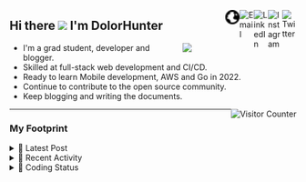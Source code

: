 <a href="https://twitter.com/tzu__hsiang"><img align="right" alt="Twitter" width="25px" src="https://cdn.jsdelivr.net/npm/simple-icons@v3/icons/twitter.svg"/></a>
<a href="https://www.instagram.com/wangzi_xiang/"><img align="right" alt="Instagram" width="25px" src="https://cdn.jsdelivr.net/npm/simple-icons@v3/icons/instagram.svg"/></a>
<a href="https://www.linkedin.com/in/zixiangwang/"><img align="right" alt="LinkedIn" width="25px" src="https://cdn.jsdelivr.net/npm/simple-icons@v3/icons/linkedin.svg"/></a>
<a href="mailto:dolorhunter@gmail.com"><img align="right" alt="Email" width="25px" src="https://cdn.jsdelivr.net/npm/simple-icons@3.5.0/icons/gmail.svg"/></a>
<a href="https://dolorhunter.com"><img align="right" alt="dolorhunter.com" width="25px" src="https://raw.githubusercontent.com/iconic/open-iconic/master/svg/globe.svg" /></a>

<h2>Hi there <img src="https://media.giphy.com/media/hvRJCLFzcasrR4ia7z/giphy.gif" width="25px"> I'm DolorHunter</h2>

<a href="https://dolorhunter.com"><img width="125px" align='right' src="https://res.cloudinary.com/dfb5w2ccj/image/upload/v1641176695/favicon_a41cwz.png"></a>

<ul>
  <li>I'm a grad student, developer and blogger.</li>
  <li>Skilled at full-stack web development and CI/CD.</li>
  <li>Ready to learn Mobile development, AWS and Go in 2022.</li>
  <li>Continue to contribute to the open source community.</li>
  <li>Keep blogging and writing the documents.</li>
</ul>

<img align="right" alt="Visitor Counter" src="https://komarev.com/ghpvc/?username=DolorHunter&color=dc143c&style=flat-square">

---

### My Footprint

<details>
  <summary>🙉 Latest Post</summary>

<!-- BLOG-POST-LIST:START -->
- [這個世界會好嗎？俄羅斯入侵烏克蘭戰爭](https://dolorhunter.com/will-the-world-be-better-russian-ukraine-war/)
- [夺冠日记与人情冷暖](https://dolorhunter.com/covid-diary-and-human-affection/)
- [美国攻略 ep10 纽约城](https://dolorhunter.com/us-living-101-ep10-nyc/)
- [美国攻略 ep9 路考2、SSN和市中心](https://dolorhunter.com/us-living-101-ep9-ssn-roadtest/)
- [美国攻略 ep8 落雪和尼加拉瓜瀑布](https://dolorhunter.com/us-living-101-ep8-heavy-snow-and-nicaragua-falls/)
<!-- BLOG-POST-LIST:END -->

</details>

<details>
  <summary>🙊 Recent Activity</summary>

<!--START_SECTION:activity-->
1. ❗️ Closed issue [#1](https://github.com/lib-hfut/lib-hfut/issues/1) in [lib-hfut/lib-hfut](https://github.com/lib-hfut/lib-hfut)
2. ❌ Closed PR [#10](https://github.com/lib-hfut/lib-hfut/pull/10) in [lib-hfut/lib-hfut](https://github.com/lib-hfut/lib-hfut)
3. 🎉 Merged PR [#18](https://github.com/lib-hfut/lib-hfut/pull/18) in [lib-hfut/lib-hfut](https://github.com/lib-hfut/lib-hfut)
4. 🎉 Merged PR [#17](https://github.com/lib-hfut/lib-hfut/pull/17) in [lib-hfut/lib-hfut](https://github.com/lib-hfut/lib-hfut)
5. 🗣 Commented on [#2](https://github.com/DolorHunter/OS_PR-DR/issues/2) in [DolorHunter/OS_PR-DR](https://github.com/DolorHunter/OS_PR-DR)
<!--END_SECTION:activity-->

</details>

<details>
  <summary>🙈 Coding Status</summary>
    <img align="left" alt="GitHub Status" src="https://github-readme-stats.vercel.app/api?username=dolorhunter&show_icons=true&bg_color=30,e96443,904e95&title_color=fff&text_color=fff">
    <img align="left" alt="Code Status" src="https://github-readme-stats.vercel.app/api/top-langs/?username=dolorhunter&layout=compact&bg_color=30,e96443,904e95&title_color=fff&text_color=fff" />
</details>

